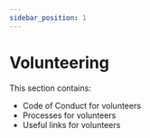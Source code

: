 ```yaml
---
sidebar_position: 1
---
```


# Volunteering

This section contains:

- Code of Conduct for volunteers
- Processes for volunteers
- Useful links for volunteers
